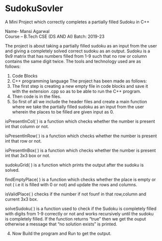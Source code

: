 # SudokuSovler
A Mini Project which correctly completes a partially filled Sudoku in C++

Name- Mansi Agarwal                                 
Course – B.Tech CSE (DS AND AI)
Batch: 2019-23

The project is about taking a partially filled sudoku as an input from the user and giving a completely solved correct sudoku as an output. Sudoku is a 9x9 matrix that has numbers filled from 1-9 such that no row or column contains the same digit twice.
The tools and technology used are as follows:
1.	Code Blocks
2.	C++ programming language 
The project has been made as follows:
1.	The first step is creating a new empty file in code blocks and save it with the extension .cpp so as to be able to run the  C++ program.
2.	Then code is in the files.
3.	So first of all we include the header files and create a main function where we take the partially filled sudoku as an input from the user wherein the places to be filled are given input as 0.

isPresentInCol( ) is a function which checks whether the number is present int that column or not.

isPresentInRow( ) is a function which checks whether the number is present int that row or not.

isPresentInBox( ) is a function which checks whether the number is present int that 3x3 box or not.

sudokuGrid( ) is a function which prints the output after the sudoku is solved.

findEmptyPlace( ) is a function which checks whether the place is empty or not ( i.e it is filled with 0 or not) and update the rows and columns.

isValidPlace( ) checks if the number if not founf in that row,column and current 3x3 box.

solveSudoku( ) is a function used to check if the Sudoku is completely filled with digits from 1-9 correctly or not and works recursively until the sudoku is completely filled. If the function returns “true” then we get the ouput otherwise a message that “no solution exists” is printed.

4.	Now Build the program and Run to get the output.


